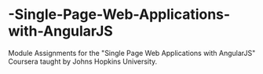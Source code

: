 # -Single-Page-Web-Applications-with-AngularJS
Module Assignments for the "Single Page Web Applications with AngularJS" Coursera taught by Johns Hopkins University.
